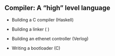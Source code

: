 ## Compiler: A “high” level language

- Building a C compiler (Haskell)

- Building a linker ( )

- Building an ethenet controller (Verlog)

- Writing a bootloader (C)
